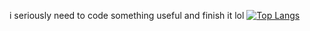 i seriously need to code something useful and finish it lol
[![Top Langs](https://github-readme-stats.vercel.app/api/top-langs/?username=MESYETI&theme=dark)](https://github.com/anuraghazra/github-readme-stats)
